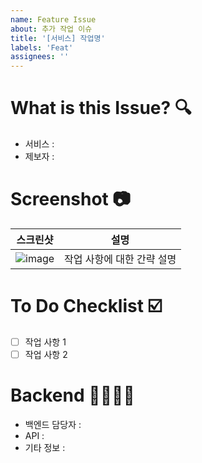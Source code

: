 ```yaml
---
name: Feature Issue
about: 추가 작업 이슈
title: '[서비스] 작업명'
labels: 'Feat'
assignees: ''
---
```


# What is this Issue? 🔍

- 서비스 :
- 제보자 :

# Screenshot 📷

|스크린샷|설명|
|:---:|:---:|
|![image](https://user-images.githubusercontent.com/57790541/178958268-97059279-a709-4d10-a850-995abbc735fa.png)|작업 사항에 대한 간략 설명|

# To Do Checklist ☑️

- [ ] 작업 사항 1
- [ ] 작업 사항 2

# Backend 🫱🏻‍🫲🏼

- 백엔드 담당자 :
- API :
- 기타 정보 :
